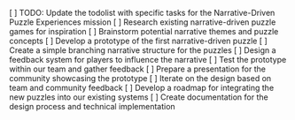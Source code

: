 [ ] TODO: Update the todolist with specific tasks for the Narrative-Driven Puzzle Experiences mission
[ ] Research existing narrative-driven puzzle games for inspiration
[ ] Brainstorm potential narrative themes and puzzle concepts
[ ] Develop a prototype of the first narrative-driven puzzle
[ ] Create a simple branching narrative structure for the puzzles
[ ] Design a feedback system for players to influence the narrative
[ ] Test the prototype within our team and gather feedback
[ ] Prepare a presentation for the community showcasing the prototype
[ ] Iterate on the design based on team and community feedback
[ ] Develop a roadmap for integrating the new puzzles into our existing systems
[ ] Create documentation for the design process and technical implementation